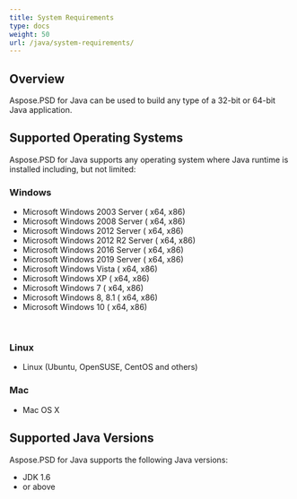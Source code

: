 ```yaml
---
title: System Requirements
type: docs
weight: 50
url: /java/system-requirements/
---
```


## **Overview**
Aspose.PSD for Java can be used to build any type of a 32-bit or 64-bit Java application.
## **Supported Operating Systems**
Aspose.PSD for Java supports any operating system where Java runtime is installed including, but not limited:


### **Windows**
- Microsoft Windows 2003 Server ( x64, x86)
- Microsoft Windows 2008 Server ( x64, x86)
- Microsoft Windows 2012 Server ( x64, x86)
- Microsoft Windows 2012 R2 Server ( x64, x86)
- Microsoft Windows 2016 Server ( x64, x86)
- Microsoft Windows 2019 Server ( x64, x86)
- Microsoft Windows Vista ( x64, x86)
- Microsoft Windows XP ( x64, x86)
- Microsoft Windows 7 ( x64, x86)
- Microsoft Windows 8, 8.1 ( x64, x86)
- Microsoft Windows 10 ( x64, x86)

 
### **Linux**
- Linux (Ubuntu, OpenSUSE, CentOS and others)


### **Mac**
- Mac OS X
## **Supported Java Versions**
Aspose.PSD for Java supports the following Java versions:

- JDK 1.6
- or above


